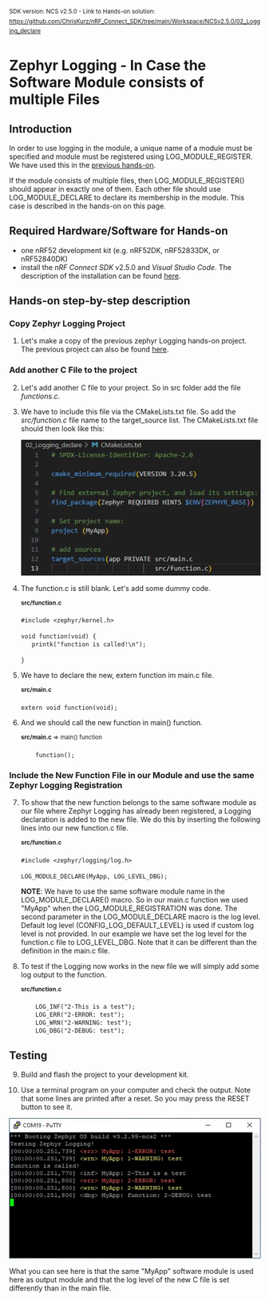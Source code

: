 <sup>SDK version: NCS v2.5.0  -  Link to Hands-on solution: https://github.com/ChrisKurz/nRF_Connect_SDK/tree/main/Workspace/NCSv2.5.0/02_Logging_declare</sup>

# Zephyr Logging - In Case the Software Module consists of multiple Files

## Introduction

In order to use logging in the module, a unique name of a module must be specified and module must be registered using LOG_MODULE_REGISTER. We have used this in the [previous hands-on](NCSv2.5.0_02_ZephyrLogging.md). 

If the module consists of multiple files, then LOG_MODULE_REGISTER() should appear in exactly one of them. Each other file should use LOG_MODULE_DECLARE to declare its membership in the module. This case is described in the hands-on on this page.


## Required Hardware/Software for Hands-on
- one nRF52 development kit (e.g. nRF52DK, nRF52833DK, or nRF52840DK)
- install the _nRF Connect SDK_ v2.5.0 and _Visual Studio Code_. The description of the installation can be found [here](https://developer.nordicsemi.com/nRF_Connect_SDK/doc/2.5.0/nrf/getting_started/assistant.html#).

## Hands-on step-by-step description 

### Copy Zephyr Logging Project

1) Let's make a copy of the previous zephyr Logging hands-on project. The previous project can also be found [here](https://github.com/ChrisKurz/nRF_Connect_SDK/tree/main/Workspace/NCSv2.5.0/02_Logging). 


### Add another C File to the project

2) Let's add another C file to your project. So in src folder add the file _functions.c_. 

3) We have to include this file via the CMakeLists.txt file. So add the _src/function.c_ file name to the target_source list. The CMakeLists.txt file should then look like this:

   ![image](images/02_LoggingDeclare_CMakeLists_NCSv240.jpg)

4) The function.c is still blank. Let's add some dummy code.

   <sup>__src/function.c__</sup>
   
       #include <zephyr/kernel.h>
       
       void function(void) {
          printk("function is called!\n");   
   
       }

5) We have to declare the new, extern function im main.c file. 

   <sup>__src/main.c__</sup>
   
       extern void function(void);

6) And we should call the new function in main() function.

   <sup>__src/main.c__ => main() function</sup>

           function();


### Include the New Function File in our Module and use the same Zephyr Logging Registration 
   
7) To show that the new function belongs to the same software module as our file where Zephyr Logging has already been registered, a Logging declaration is added to the new file. We do this by inserting the following lines into our new function.c file.

   <sup>__src/function.c__</sup>

       #include <zephyr/logging/log.h>
       
       LOG_MODULE_DECLARE(MyApp, LOG_LEVEL_DBG);

   __NOTE__: We have to use the same software module name in the LOG_MODULE_DECLARE() macro. So in our main.c function we used "MyApp" when the LOG_MODULE_REGISTRATION was done. The second parameter in the LOG_MODULE_DECLARE macro is the log level. Default log level (CONFIG_LOG_DEFAULT_LEVEL) is used if custom log level is not provided. In our example we have set the log level for the function.c file to LOG_LEVEL_DBG. Note that it can be different than the definition in the main.c file.

8) To test if the Logging now works in the new file we will simply add some log output to the function.

   <sup>__src/function.c__</sup>

           LOG_INF("2-This is a test");
           LOG_ERR("2-ERROR: test");
           LOG_WRN("2-WARNING: test");
           LOG_DBG("2-DEBUG: test");



## Testing

9) Build and flash the project to your development kit. 

10) Use a terminal program on your computer and check the output. Note that some lines are printed after a reset. So you may press the RESET button to see it. 

   ![image](images/02_LoggingDeclare_Terminal.jpg)

   What you can see here is that the same "MyApp" software module is used here as output module and that the log level of the new C file is set differently than in the main file.
   
